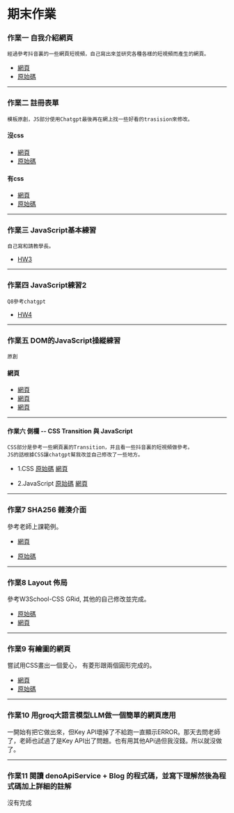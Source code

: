# 期末作業
### 作業一 自我介紹網頁
    經過參考抖音裏的一些網頁短視頻，自己寫出來並研究各種各樣的短視頻而產生的網頁。
   * [網頁](https://erkmrcl17.github.io/wp/HW1/index.html)
   * [原始碼](https://github.com/Erkmrcl17/wp/blob/master/HW1/index.html)
---
### 作業二 註冊表單
    模板原創，JS部分使用Chatgpt最後再在網上找一些好看的trasision來修改。
#### 沒css
  * [網頁](https://erkmrcl17.github.io/wp/HW2/indexx.html)
  * [原始碼](https://github.com/Erkmrcl17/wp/blob/master/HW2/indexx.html)
#### 有css
  * [網頁](https://erkmrcl17.github.io/wp/HW2/index.html)
  * [原始碼](https://github.com/Erkmrcl17/wp/blob/master/HW2/index.html)
---
### 作業三 JavaScript基本練習
    自己寫和請教學長。
  * [HW3](https://github.com/Erkmrcl17/wp/tree/master/HW3)
---
### 作業四 JavaScript練習2
    Q8參考chatgpt
  * [HW4](https://github.com/Erkmrcl17/wp/tree/master/HW)
---
### 作業五 DOM的JavaScript操縱練習
    原創
#### 網頁
  * [網頁](https://erkmrcl17.github.io/wp/HW5/index.html)
  * [網頁](https://erkmrcl17.github.io/wp/HW5/indexx.html)
  * [網頁](https://erkmrcl17.github.io/wp/HW5/indexxx.html)
---
#### 作業六 側欄 -- CSS Transition 與 JavaScript
    CSS部分是參考一些網頁裏的Transition，并且看一些抖音裏的短視頻做參考。
    JS的話根據CSS讓chatgpt幫我改並自己修改了一些地方。
* 1.CSS 
[原始碼](https://github.com/Erkmrcl17/wp/blob/master/HW6/index.html)
[網頁](https://erkmrcl17.github.io/wp/HW6/index.html)

* 2.JavaScript
[原始碼](https://github.com/Erkmrcl17/wp/blob/master/HW6/indexx.html)
[網頁](https://erkmrcl17.github.io/wp/HW6/indexx.html)
---
### 作業7 SHA256 雜湊介面
參考老師上課範例。
* [網頁](https://erkmrcl17.github.io/wp/HW7/index.html)

* [原始碼](https://github.com/Erkmrcl17/wp/blob/master/HW7/index.html)
---
### 作業8 Layout 佈局
參考W3School-CSS GRid, 其他的自己修改並完成。
*  [原始碼](https://github.com/ChadChenYu/18/blob/master/html/HW8Webpageralbar.html)
*  [網頁](https://erkmrcl17.github.io/wp/HW8/index.html)
---

### 作業9 有繪圖的網頁
嘗試用CSS畫出一個愛心， 有菱形跟兩個圓形完成的。
* [網頁](https://erkmrcl17.github.io/wp/HW9/index.html)
* [原始碼](https://github.com/Erkmrcl17/wp/blob/master/HW9/index.html)

---
### 作業10 用groq大語言模型LLM做一個簡單的網頁應用
一開始有把它做出來，但Key API壞掉了不給跑一直顯示ERROR。那天去問老師了，老師也試過了是Key API出了問題。也有用其他APi過但我沒錢。所以就沒做了。

---
### 作業11 閱讀 denoApiService + Blog 的程式碼，並寫下理解然後為程式碼加上詳細的註解
沒有完成